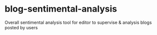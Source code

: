 # blog-sentimental-analysis
Overall sentimental analysis tool for editor to supervise &amp; analysis blogs posted by users
